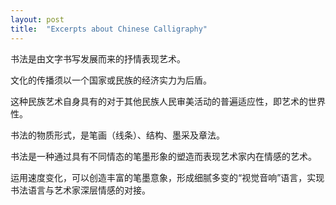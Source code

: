 ```yaml
---
layout: post
title:  "Excerpts about Chinese Calligraphy"
---
```

书法是由文字书写发展而来的抒情表现艺术。

文化的传播须以一个国家或民族的经济实力为后盾。

这种民族艺术自身具有的对于其他民族人民审美活动的普遍适应性，即艺术的世界性。

书法的物质形式，是笔画（线条）、结构、墨采及章法。

书法是一种通过具有不同情态的笔墨形象的塑造而表现艺术家内在情感的艺术。

运用速度变化，可以创造丰富的笔墨意象，形成细腻多变的“视觉音响”语言，实现书法语言与艺术家深层情感的对接。
